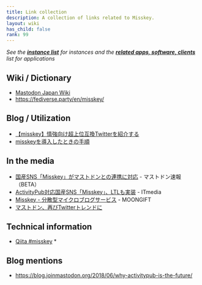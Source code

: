 ```yaml
---
title: Link collection
description: A collection of links related to Misskey.
layout: wiki
has_child: false
rank: 99
---
```

*See the **[instance list](instances)** for instances and the **[related apps, software, clients](apps)** list for applications*

## Wiki / Dictionary
- [Mastodon Japan Wiki](https://ja.mstdn.wiki/Misskey)
- https://fediverse.party/en/misskey/

## Blog / Utilization
- [【misskey】情強向け超上位互換Twitterを紹介する](https://kotodu.tumblr.com/post/172146962776/misskey%E6%83%85%E5%BC%B7%E5%90%91%E3%81%91%E8%B6%85%E4%B8%8A%E4%BD%8D%E4%BA%92%E6%8F%9Btwitter%E3%82%92%E7%B4%B9%E4%BB%8B%E3%81%99%E3%82%8B)
- [misskeyを導入したときの手順](https://www.bluecore.net/2019/07/02/tech-misskey%E3%82%92%E5%B0%8E%E5%85%A5%E3%81%97%E3%81%9F%E3%81%A8%E3%81%8D%E3%81%AE%E6%89%8B%E9%A0%86/)

## In the media
- [国産SNS「Misskey」がマストドンとの連携に対応](https://masto.news/2018/04/15/misskey/?utm_campaign=twitter&utm_medium=twitter&utm_source=twitter) - マストドン速報（BETA）
- [ActivityPub対応国産SNS「Misskey」、LTLも実装](http://www.itmedia.co.jp/news/articles/1804/17/news124.html) - ITmedia
- [Misskey - 分散型マイクロブログサービス](https://www.moongift.jp/2018/07/misskey-%E5%88%86%E6%95%A3%E5%9E%8B%E3%83%9E%E3%82%A4%E3%82%AF%E3%83%AD%E3%83%96%E3%83%AD%E3%82%B0%E3%82%B5%E3%83%BC%E3%83%93%E3%82%B9/) - MOONGIFT
- [マストドン、再びTwitterトレンドに](http://www.itmedia.co.jp/news/articles/1808/16/news082.html)

## Technical information
- [Qiita #misskey](https://qiita.com/tags/misskey)
  *

## Blog mentions
- https://blog.joinmastodon.org/2018/06/why-activitypub-is-the-future/

